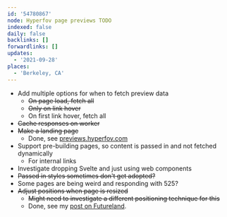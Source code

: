 ```yaml
---
id: '54780867'
node: Hyperfov page previews TODO
indexed: false
daily: false
backlinks: []
forwardlinks: []
updates:
  - '2021-09-28'
places:
  - 'Berkeley, CA'
---
```


- Add multiple options for when to fetch preview data
  - ~~On page load, fetch all~~
  - ~~Only on link hover~~
  - On first link hover, fetch all
- ~~Cache responses on worker~~
- ~~Make a landing page~~
  - Done, see [previews.hyperfov.com](https://previews.hyperfov.com)
- Support pre-building pages, so content is passed in and not fetched dynamically
  - For internal links
- Investigate dropping Svelte and just using web components
- ~~Passed in styles sometimes don't get adopted?~~
- Some pages are being weird and responding with 525?
- ~~Adjust positions when page is resized~~
  - ~~Might need to investigate a different positioning technique for this~~
  - Done, see my [post on Futureland](https://futureland.tv/christian/entry/108204).
